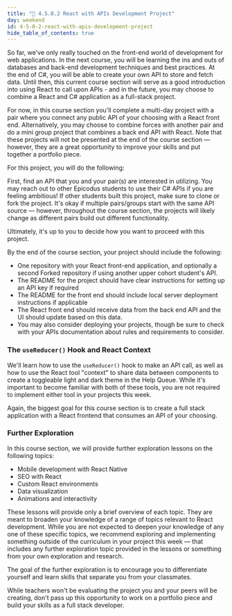 ```yaml
---
title: "📓 4.5.0.2 React with APIs Development Project"
day: weekend
id: 4-5-0-2-react-with-apis-development-project
hide_table_of_contents: true
---
```


So far, we've only really touched on the front-end world of development for web applications. In the next course, you will be learning the ins and outs of databases and back-end development techniques and best practices. At the end of C#, you will be able to create your own API to store and fetch data. Until then, this current course section will serve as a good introduction into using React to call upon APIs - and in the future, you may choose to combine a React and C# application as a full-stack project. 

For now, in this course section you'll complete a multi-day project with a pair where you connect any public API of your choosing with a React front end. Alternatively, you may choose to combine forces with another pair and do a mini group project that combines a back end API with React. Note that these projects will not be presented at the end of the course section — however, they are a great opportunity to improve your skills and put together a portfolio piece.

For this project, you will do the following:

First, find an API that you and your pair(s) are interested in utilizing. You may reach out to other Epicodus students to use their C# APIs if you are feeling ambitious! If other students built this project, make sure to clone or fork the project. It's okay if multiple pairs/groups start with the same API source — however, throughout the course section, the projects will likely change as different pairs build out different functionality.

Ultimately, it's up to you to decide how you want to proceed with this project.

By the end of the course section, your project should include the following:

* One repository with your React front-end application, and optionally a second Forked repository if using another upper cohort student's API.
* The README for the project should have clear instructions for setting up an API key if required
* The README for the front end should include local server deployment instructions if applicable
* The React front end should receive data from the back end API and the UI should update based on this data.
* You may also consider deploying your projects, though be sure to check with your APIs documentation about rules and requirements to consider. 

### The `useReducer()` Hook and React Context

We'll learn how to use the `useReducer()` hook to make an API call, as well as how to use the React tool "context" to share data between components to create a toggleable light and dark theme in the Help Queue. While it's important to become familiar with both of these tools, you are not required to implement either tool in your projects this week. 

Again, the biggest goal for this course section is to create a full stack application with a React frontend that consumes an API of your choosing.

### Further Exploration

In this course section, we will provide further exploration lessons on the following topics:

* Mobile development with React Native
* SEO with React
* Custom React environments
* Data visualization
* Animations and interactivity

These lessons will provide only a brief overview of each topic. They are meant to broaden your knowledge of a range of topics relevant to React development. While you are not expected to deepen your knowledge of any one of these specific topics, we recommend exploring and implementing something outside of the curriculum in your project this week — that includes any further exploration topic provided in the lessons or something from your own exploration and research.

The goal of the further exploration is to encourage you to differentiate yourself and learn skills that separate you from your classmates.

While teachers won't be evaluating the project you and your peers will be creating, don't pass up this opportunity to work on a portfolio piece and build your skills as a full stack developer.
